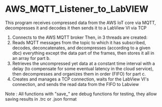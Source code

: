 # AWS_MQTT_Listener_to_LabVIEW
This program receives compressed data from the AWS IoT core via MQTT, decompresses it and decodes it then sends it to a LabView VI via TCP


1. Connects to the AWS MQTT broker 
Then, in 3 threads are created:
  1. Reads MQTT messages from the topic to which it has subscribed, decodes, deconcatenates, and decompresses (according to a given dbc) everything except the data part of the frames, then stores it all in an array for part b.
  2. Retrieves the uncompressed yet data at a constant time interval with a delay (to compensate for some eventual latency in the cloud service), then decompresses and organizes them in order (FIFO) for part c.
  3. Creates and manages a TCP connection, waits for the LabView VI's connection, and sends the read data from the FIFO to Labview

Note : All functions with "save_" are debug functions for testing, they allow saving results in .trc or .json format
